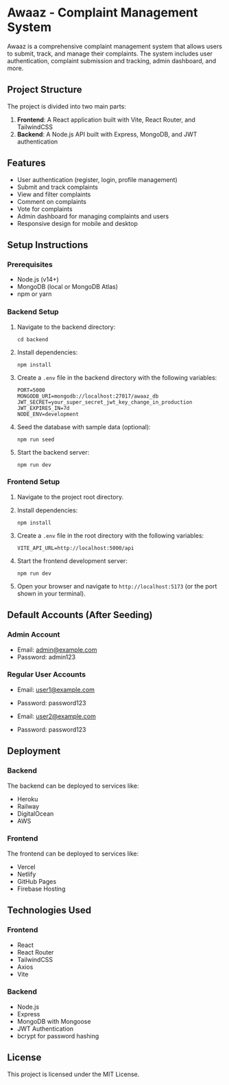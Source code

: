# Awaaz - Complaint Management System

Awaaz is a comprehensive complaint management system that allows users to submit, track, and manage their complaints. The system includes user authentication, complaint submission and tracking, admin dashboard, and more.

## Project Structure

The project is divided into two main parts:

1. **Frontend**: A React application built with Vite, React Router, and TailwindCSS
2. **Backend**: A Node.js API built with Express, MongoDB, and JWT authentication

## Features

- User authentication (register, login, profile management)
- Submit and track complaints
- View and filter complaints
- Comment on complaints
- Vote for complaints
- Admin dashboard for managing complaints and users
- Responsive design for mobile and desktop

## Setup Instructions

### Prerequisites

- Node.js (v14+)
- MongoDB (local or MongoDB Atlas)
- npm or yarn

### Backend Setup

1. Navigate to the backend directory:
   ```
   cd backend
   ```

2. Install dependencies:
   ```
   npm install
   ```

3. Create a `.env` file in the backend directory with the following variables:
   ```
   PORT=5000
   MONGODB_URI=mongodb://localhost:27017/awaaz_db
   JWT_SECRET=your_super_secret_jwt_key_change_in_production
   JWT_EXPIRES_IN=7d
   NODE_ENV=development
   ```

4. Seed the database with sample data (optional):
   ```
   npm run seed
   ```

5. Start the backend server:
   ```
   npm run dev
   ```

### Frontend Setup

1. Navigate to the project root directory.

2. Install dependencies:
   ```
   npm install
   ```

3. Create a `.env` file in the root directory with the following variables:
   ```
   VITE_API_URL=http://localhost:5000/api
   ```

4. Start the frontend development server:
   ```
   npm run dev
   ```

5. Open your browser and navigate to `http://localhost:5173` (or the port shown in your terminal).

## Default Accounts (After Seeding)

### Admin Account
- Email: admin@example.com
- Password: admin123

### Regular User Accounts
- Email: user1@example.com
- Password: password123

- Email: user2@example.com
- Password: password123

## Deployment

### Backend
The backend can be deployed to services like:
- Heroku
- Railway
- DigitalOcean
- AWS

### Frontend
The frontend can be deployed to services like:
- Vercel
- Netlify
- GitHub Pages
- Firebase Hosting

## Technologies Used

### Frontend
- React
- React Router
- TailwindCSS
- Axios
- Vite

### Backend
- Node.js
- Express
- MongoDB with Mongoose
- JWT Authentication
- bcrypt for password hashing

## License

This project is licensed under the MIT License. 